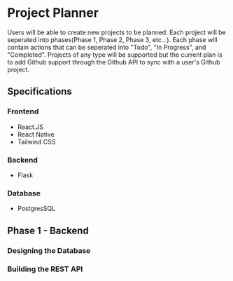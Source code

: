 # Project Planner

Users will be able to create new projects to be planned. Each project will be seperated into phases(Phase 1, Phase 2, Phase 3, etc...). Each phase will contain actions that can be seperated into "Todo", "In Progress", and "Completed". Projects of any type will be supported but the current plan is to add Github support through the Github API to sync with a user's Github project.

## Specifications

### Frontend

* React.JS
* React Native
* Tailwind CSS

### Backend

* Flask

### Database

* PostgresSQL


## Phase 1 - Backend

### Designing the Database

### Building the REST API
